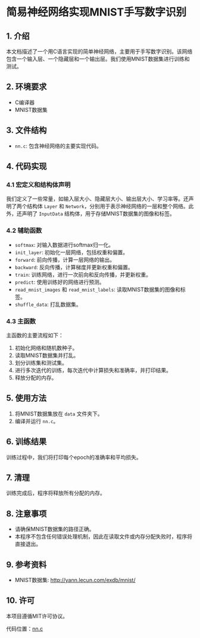 # 简易神经网络实现MNIST手写数字识别

## 1. 介绍

本文档描述了一个用C语言实现的简单神经网络，主要用于手写数字识别。该网络包含一个输入层、一个隐藏层和一个输出层。我们使用MNIST数据集进行训练和测试。

## 2. 环境要求

- C编译器
- MNIST数据集

## 3. 文件结构

- `nn.c`: 包含神经网络的主要实现代码。

## 4. 代码实现

### 4.1 宏定义和结构体声明

我们定义了一些常量，如输入层大小、隐藏层大小、输出层大小、学习率等。还声明了两个结构体 `Layer` 和 `Network`，分别用于表示神经网络的一层和整个网络。此外，还声明了 `InputData` 结构体，用于存储MNIST数据集的图像和标签。

### 4.2 辅助函数

- `softmax`: 对输入数据进行softmax归一化。
- `init_layer`: 初始化一层网络，包括权重和偏置。
- `forward`: 前向传播，计算一层网络的输出。
- `backward`: 反向传播，计算梯度并更新权重和偏置。
- `train`: 训练网络，进行一次前向和反向传播，并更新权重。
- `predict`: 使用训练好的网络进行预测。
- `read_mnist_images` 和 `read_mnist_labels`: 读取MNIST数据集的图像和标签。
- `shuffle_data`: 打乱数据集。

### 4.3 主函数

主函数的主要流程如下：

1. 初始化网络和随机数种子。
2. 读取MNIST数据集并打乱。
3. 划分训练集和测试集。
4. 进行多次迭代的训练，每次迭代中计算损失和准确率，并打印结果。
5. 释放分配的内存。

## 5. 使用方法

1. 将MNIST数据集放在 `data` 文件夹下。
2. 编译并运行 `nn.c`。

## 6. 训练结果

训练过程中，我们将打印每个epoch的准确率和平均损失。

## 7. 清理

训练完成后，程序将释放所有分配的内存。

## 8. 注意事项

- 请确保MNIST数据集的路径正确。
- 本程序不包含任何错误处理机制，因此在读取文件或内存分配失败时，程序将直接退出。

## 9. 参考资料

- MNIST数据集: http://yann.lecun.com/exdb/mnist/

## 10. 许可

本项目遵循MIT许可协议。

代码位置：[nn.c](nn.c)